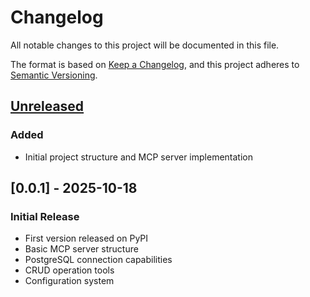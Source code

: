 # Changelog

All notable changes to this project will be documented in this file.

The format is based on [Keep a Changelog](https://keepachangelog.com/en/1.0.0/),
and this project adheres to [Semantic Versioning](https://semver.org/spec/v2.0.0.html).

## [Unreleased]

### Added
- Initial project structure and MCP server implementation

## [0.0.1] - 2025-10-18

### Initial Release
- First version released on PyPI
- Basic MCP server structure
- PostgreSQL connection capabilities
- CRUD operation tools
- Configuration system

[Unreleased]: https://github.com/duwenji/mcp-postgres/compare/v1.0.1...HEAD
[1.0.1]: https://github.com/duwenji/mcp-postgres/releases/tag/v1.0.1
[1.0.0]: https://github.com/duwenji/mcp-postgres/releases/tag/v1.0.0
